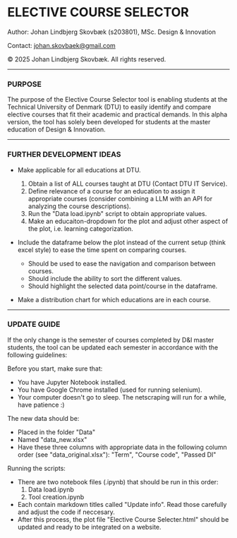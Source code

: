 # ELECTIVE COURSE SELECTOR
Author: Johan Lindbjerg Skovbæk (s203801), MSc. Design & Innovation

Contact: johan.skovbaek@gmail.com

© 2025 Johan Lindbjerg Skovbæk. All rights reserved.

_____________________________
### PURPOSE

The purpose of the Elective Course Selector tool is enabling students at the Technical University of Denmark (DTU) to easily identify and compare elective courses that fit their academic and practical demands.
In this alpha version, the tool has solely been developed for students at the master education of Design & Innovation.

_____________________________
### FURTHER DEVELOPMENT IDEAS

- Make applicable for all educations at DTU.
    1. Obtain a list of ALL courses taught at DTU (Contact DTU IT Service).
    2. Define relevance of a course for an education to assign it appropriate courses (consider combining a LLM with an API for analyzing the course descriptions).
    3. Run the "Data load.ipynb" script to obtain appropriate values.
    4. Make an educaiton-dropdown for the plot and adjust other aspect of the plot, i.e. learning categorization.

- Include the dataframe below the plot instead of the current setup (think excel style) to ease the time spent on comparing courses.
    - Should be used to ease the navigation and comparison between courses.
    - Should include the ability to sort the different values.
    - Should highlight the selected data point/course in the dataframe.

- Make a distribution chart for which educations are in each course.

_____________________________
### UPDATE GUIDE
If the only change is the semester of courses completed by D&I master students, the tool can be updated each semester in accordance with the following guidelines:

Before you start, make sure that:
- You have Jupyter Notebook installed.
- You have Google Chrome installed (used for running selenium).
- Your computer doesn't go to sleep. The netscraping will run for a while, have patience :)

The new data should be:
- Placed in the folder "Data"
- Named "data_new.xlsx"
- Have these three columns with appropriate data in the following column order (see "data_original.xlsx"): "Term", "Course code", "Passed DI"

Running the scripts:
- There are two notebook files (.ipynb) that should be run in this order:
    1. Data load.ipynb
    2. Tool creation.ipynb
- Each contain markdown titles called "Update info". Read those carefully and adjust the code if neccesary.
- After this process, the plot file "Elective Course Selecter.html" should be updated and ready to be integrated on a website.

